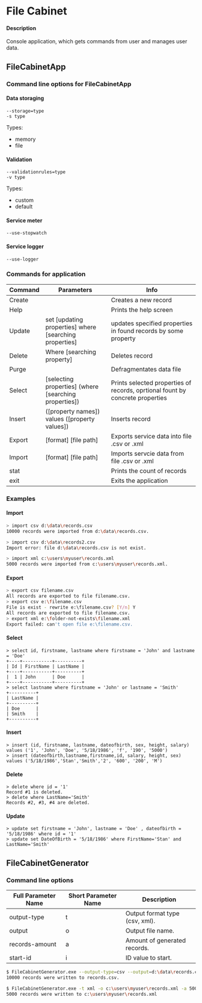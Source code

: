 # File Cabinet
#### Description
Console application, which gets commands from user and manages user data.
## FileCabinetApp
### Command line options for FileCabinetApp

#### Data storaging
    --storage=type
    -s type

Types:
- memory
- file

#### Validation

    --validationrules=type
    -v type

Types:
   - custom
   - default

#### Service meter
    --use-stopwatch

#### Service logger
    --use-logger
    
### Commands for application

| Command | Parameters | Info|
| ------ | ------ | ----------|
|Create||Creates a new record|
|Help| <command> | Prints the help screen|
|Update| set [updating properties] where [searching properties]| updates specified properties in found records by some property|
|Delete| Where [searching property]| Deletes record|
|Purge||Defragmentates data file|
|Select | [selecting properties] (where [searching properties])|Prints selected properties of records, oprtional fount by concrete properties|
|Insert| ([property names]) values ([property values]) | Inserts record
|Export| [format] [file path]| Exports service data into file .csv or .xml|
|Import| [format] [file path] | Imports servcie data from file .csv or .xml|
|stat| | Prints the count of records|
|exit| | Exits the application|

### Examples

#### Import

```sh
> import csv d:\data\records.csv
10000 records were imported from d:\data\records.csv.

> import csv d:\data\records2.csv
Import error: file d:\data\records.csv is not exist.

> import xml c:\users\myuser\records.xml
5000 records were imported from c:\users\myuser\records.xml.
```
#### Export

```sh
> export csv filename.csv
All records are exported to file filename.csv.
> export csv e:\filename.csv
File is exist - rewrite e:\filename.csv? [Y/n] Y
All records are exported to file filename.csv.
> export xml e:\folder-not-exists\filename.xml
Export failed: can't open file e:\filename.csv.
```
#### Select

```
> select id, firstname, lastname where firstname = 'John' and lastname = 'Doe'
+----+-----------+----------+
| Id | FirstName | LastName |
+----+-----------+----------+
|  1 | John      | Doe      |
+----+-----------+----------+
> select lastname where firstname = 'John' or lastname = 'Smith'
+----------+
| LastName |
+----------+
| Doe      |
| Smith    |
+----------+
```
#### Insert
```
> insert (id, firstname, lastname, dateofbirth, sex, height, salary) values ('1', 'John', 'Doe', '5/18/1986', 'f', '190', '5000')
> insert (dateofbirth,lastname,firstname,id, salary, height, sex) values ('5/18/1986','Stan','Smith','2', '600', '200', 'M')
```

#### Delete

```
> delete where id = '1'
Record #1 is deleted.
> delete where LastName='Smith'
Records #2, #3, #4 are deleted. 
```


#### Update

```
> update set firstname = 'John', lastname = 'Doe' , dateofbirth = '5/18/1986' where id = '1'
> update set DateOfBirth = '5/18/1986' where FirstName='Stan' and LastName='Smith'
```


## FileCabinetGenerator
### Command line options

| Full Parameter Name | Short Parameter Name | Description                    |
|---------------------|----------------------|--------------------------------|
| output-type         | t                    | Output format type (csv, xml). |
| output              | o                    | Output file name.              |
| records-amount      | a                    | Amount of generated records.   |
| start-id            | i                    | ID value to start.             |

```sh
$ FileCabinetGenerator.exe --output-type=csv --output=d:\data\records.csv --records-amount=10000 --start-id=30
10000 records were written to records.csv.

$ FileCabinetGenerator.exe -t xml -o c:\users\myuser\records.xml -a 5000 -i 45
5000 records were written to c:\users\myuser\records.xml
```